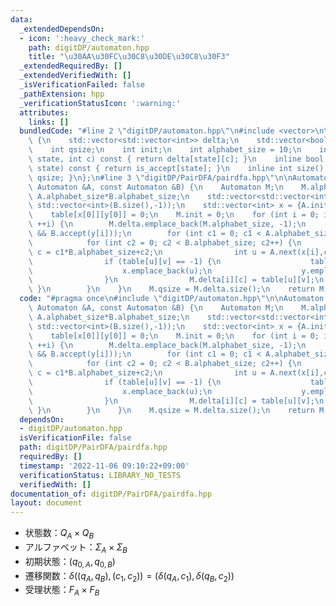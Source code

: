 ```yaml
---
data:
  _extendedDependsOn:
  - icon: ':heavy_check_mark:'
    path: digitDP/automaton.hpp
    title: "\u30AA\u30FC\u30C8\u30DE\u30C8\u30F3"
  _extendedRequiredBy: []
  _extendedVerifiedWith: []
  _isVerificationFailed: false
  _pathExtension: hpp
  _verificationStatusIcon: ':warning:'
  attributes:
    links: []
  bundledCode: "#line 2 \"digitDP/automaton.hpp\"\n#include <vector>\n\nstruct Automaton\
    \ {\n    std::vector<std::vector<int>> delta;\n    std::vector<bool> is_accept;\n\
    \    int qsize;\n    int init;\n    int alphabet_size = 10;\n    inline int next(int\
    \ state, int c) const { return delta[state][c]; }\n    inline bool accept(int\
    \ state) const { return is_accept[state]; }\n    inline int size() const {return\
    \ qsize; }\n};\n#line 3 \"digitDP/PairDFA/pairdfa.hpp\"\n\nAutomaton PairAutomaoton(const\
    \ Automaton &A, const Automaton &B) {\n    Automaton M;\n    M.alphabet_size =\
    \ A.alphabet_size*B.alphabet_size;\n    std::vector<std::vector<int>> table(A.size(),\
    \ std::vector<int>(B.size(),-1));\n    std::vector<int> x = {A.init}, y = {B.init};\n\
    \    table[x[0]][y[0]] = 0;\n    M.init = 0;\n    for (int i = 0; i < x.size();\
    \ ++i) {\n        M.delta.emplace_back(M.alphabet_size, -1);\n        M.is_accept.emplace_back(A.accept(x[i])\
    \ && B.accept(y[i]));\n        for (int c1 = 0; c1 < A.alphabet_size; c1++) {\n\
    \            for (int c2 = 0; c2 < B.alphabet_size; c2++) {\n                int\
    \ c = c1*B.alphabet_size+c2;\n                int u = A.next(x[i],c1), v = B.next(y[i],c2);\n\
    \                if (table[u][v] == -1) {\n                    table[u][v] = x.size();\n\
    \                    x.emplace_back(u);\n                    y.emplace_back(v);\n\
    \                }\n                M.delta[i][c] = table[u][v];\n           \
    \ }\n        }\n    }\n    M.qsize = M.delta.size();\n    return M;\n}\n"
  code: "#pragma once\n#include \"digitDP/automaton.hpp\"\n\nAutomaton PairAutomaoton(const\
    \ Automaton &A, const Automaton &B) {\n    Automaton M;\n    M.alphabet_size =\
    \ A.alphabet_size*B.alphabet_size;\n    std::vector<std::vector<int>> table(A.size(),\
    \ std::vector<int>(B.size(),-1));\n    std::vector<int> x = {A.init}, y = {B.init};\n\
    \    table[x[0]][y[0]] = 0;\n    M.init = 0;\n    for (int i = 0; i < x.size();\
    \ ++i) {\n        M.delta.emplace_back(M.alphabet_size, -1);\n        M.is_accept.emplace_back(A.accept(x[i])\
    \ && B.accept(y[i]));\n        for (int c1 = 0; c1 < A.alphabet_size; c1++) {\n\
    \            for (int c2 = 0; c2 < B.alphabet_size; c2++) {\n                int\
    \ c = c1*B.alphabet_size+c2;\n                int u = A.next(x[i],c1), v = B.next(y[i],c2);\n\
    \                if (table[u][v] == -1) {\n                    table[u][v] = x.size();\n\
    \                    x.emplace_back(u);\n                    y.emplace_back(v);\n\
    \                }\n                M.delta[i][c] = table[u][v];\n           \
    \ }\n        }\n    }\n    M.qsize = M.delta.size();\n    return M;\n}\n"
  dependsOn:
  - digitDP/automaton.hpp
  isVerificationFile: false
  path: digitDP/PairDFA/pairdfa.hpp
  requiredBy: []
  timestamp: '2022-11-06 09:10:22+09:00'
  verificationStatus: LIBRARY_NO_TESTS
  verifiedWith: []
documentation_of: digitDP/PairDFA/pairdfa.hpp
layout: document
---
```


- 状態数：$Q_A\times Q_B$
- アルファベット：$Σ_A\times Σ_B$
- 初期状態：$(q_{0,A},q_{0,B})$
- 遷移関数：$\delta((q_A,q_B),(c_1,c_2))=(\delta(q_A,c_1),\delta(q_B,c_2))$
- 受理状態：$F_A\times F_B$